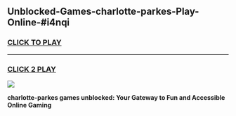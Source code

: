 
## Unblocked-Games-charlotte-parkes-Play-Online-#i4nqi
<h3>
<a href="https://premium.freeplayer.one?title=charlotte-parkes&ref=27F">CLICK TO PLAY</a></h3>
<hr>

<h3>
<a href="https://premium.freeplayer.one?title=charlotte-parkes&ref=27F">CLICK 2 PLAY</a>
  
</h3>

<a href="https://premium.freeplayer.one?title=charlotte-parkes&ref=27F"><img src="https://clearcache.store/games.png"></a>


**charlotte-parkes games unblocked: Your Gateway to Fun and Accessible Online Gaming**
